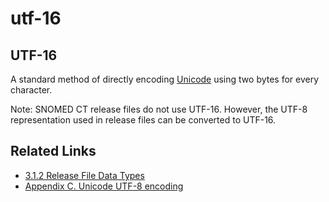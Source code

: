 # utf-16

## UTF-16

A standard method of directly encoding [Unicode](https://confluence.ihtsdotools.org/display/DOCGLOSS/Unicode) using two bytes for every character.

Note: SNOMED CT release files do not use UTF-16. However, the UTF-8 representation used in release files can be converted to UTF-16.

## Related Links

* [3.1.2 Release File Data Types](3.1.2-Release-File-Data-Types_28739352.html)
* [Appendix C. Unicode UTF-8 encoding](Appendix-C.-Unicode-UTF-8-encoding_33490103.html)
